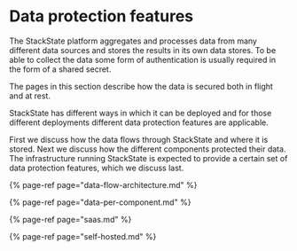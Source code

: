 # Data protection features

The StackState platform aggregates and processes data from many different data sources and stores the results in its own data stores. To be able to collect the data some form of authentication is usually required in the form of a shared secret.

The pages in this section describe how the data is secured both in flight and at rest.

StackState has different ways in which it can be deployed and for those different deployments different data protection features are applicable.

First we discuss how the data flows through StackState and where it is stored. Next we discuss how the different components protected their data. The infrastructure running StackState is expected to provide a certain set of data protection features, which we discuss last.

{% page-ref page="data-flow-architecture.md" %}

{% page-ref page="data-per-component.md" %}

{% page-ref page="saas.md" %}

{% page-ref page="self-hosted.md" %}

